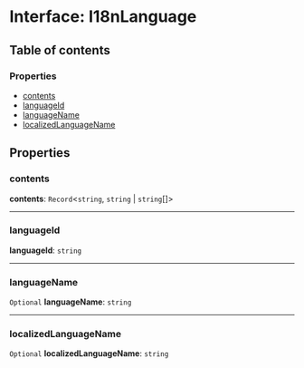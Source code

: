 # Interface: I18nLanguage

## Table of contents

### Properties

* [contents](/en/auto-docs/fixed-layout-editor/interfaces/I18nLanguage.md#contents)
* [languageId](/en/auto-docs/fixed-layout-editor/interfaces/I18nLanguage.md#languageid)
* [languageName](/en/auto-docs/fixed-layout-editor/interfaces/I18nLanguage.md#languagename)
* [localizedLanguageName](/en/auto-docs/fixed-layout-editor/interfaces/I18nLanguage.md#localizedlanguagename)

## Properties

### contents

**contents**: `Record`<`string`, `string` | `string`\[]>

***

### languageId

**languageId**: `string`

***

### languageName

`Optional` **languageName**: `string`

***

### localizedLanguageName

`Optional` **localizedLanguageName**: `string`
